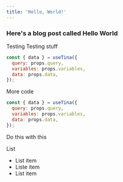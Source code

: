 ```yaml
---
title: 'Hello, World!'
---
```



### Here's a blog post called Hello World
Testing
Testing stuff

```javascript
const { data } = useTina({
  query: props.query,
  variables: props.variables,
  data: props.data,
});
```

More code

```javascript
const { data } = useTina({
  query: props.query,
  variables: props.variables,
  data: props.data,
});
```

Do this with this&#x20;

List

* List item
* Liste item
* List item



